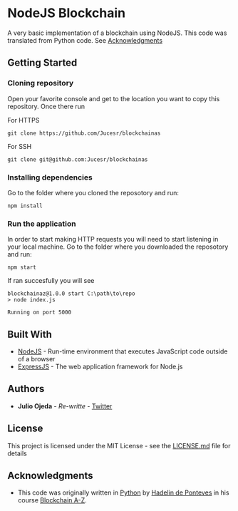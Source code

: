 # NodeJS Blockchain

A very basic implementation of a blockchain using NodeJS. This code was translated from Python code. See [Acknowledgments](##Acknowledgments)

## Getting Started

### Cloning repository

Open your favorite console and get to the location you want to copy this repository. Once there run

For HTTPS
```
git clone https://github.com/Jucesr/blockchainas
```
For SSH
```
git clone git@github.com:Jucesr/blockchainas
```

### Installing dependencies

Go to the folder where you cloned the reposotory and run:

```
npm install
```

### Run the application

In order to start making HTTP requests you will need to start listening in your local machine. Go to the folder where you downloaded the reposotory and run: 

```
npm start
```

If ran succesfully you will see

```
blockchainaz@1.0.0 start C:\path\to\repo
> node index.js

Running on port 5000
```

## Built With

* [NodeJS](https://nodejs.org/) - Run-time environment that executes JavaScript code outside of a browser
* [ExpressJS](https://expressjs.com/) - The web application framework for Node.js

## Authors

* **Julio Ojeda** - *Re-writte* - [Twitter](https://twitter.com/JulioOjeda94)


## License

This project is licensed under the MIT License - see the [LICENSE.md](LICENSE.md) file for details

## Acknowledgments

* This code was originally written in [Python](https://www.python.org/) by [Hadelin de Ponteves](https://www.linkedin.com/in/hadelin-de-ponteves-1425ba5b/) in his course [Blockchain A-Z](https://www.udemy.com/build-your-blockchain-az/).
